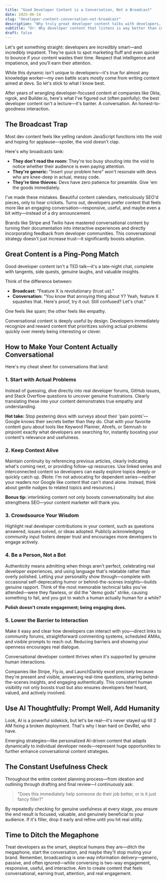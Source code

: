 ```yaml
---
title: "Good Developer Content is a Conversation, Not a Broadcast"
date: 2025-06-14
slug: "developer-content-conversation-not-broadcast"
description: "Why truly great developer content talks with developers, not at them—and how to get it right."
subtitle: "Or: Why developer content that listens is way better than content that just talks"
draft: false
---
```


<!-- Start writing your post below this line --> 

Let's get something straight: developers are incredibly smart—and incredibly impatient. They're quick to spot marketing fluff and even quicker to bounce if your content wastes their time. Respect that intelligence and impatience, and you'll earn their attention.

While this dynamic isn't unique to developers—it's true for almost any knowledge worker—my own battle scars mostly come from writing content aimed at devs. So let's stick to what I know best.

After years of wrangling developer-focused content at companies like Okta, ngrok, and Builder.io, here's what I've figured out (often painfully): the best developer content isn't a lecture—it's banter. A conversation. An honest-to-goodness interaction.

## The Broadcast Trap

Most dev content feels like yelling random JavaScript functions into the void and hoping for applause—spoiler, the void doesn't clap.

Here's why broadcasts tank:

- **They don't read the room:** They're too busy shouting into the void to notice whether their audience is even paying attention.
- **They're generic:** "Insert your problem here" won't resonate with devs who are knee-deep in actual, messy code.
- **They're time thieves:** Devs have zero patience for preamble. Give 'em the goods immediately.

I've made these mistakes. Beautiful content calendars, meticulously SEO'd pieces, only to hear crickets. Turns out, developers prefer content that feels more like an engaging conversation—responsive, useful, and maybe even a bit witty—instead of a dry announcement.

Brands like Stripe and Twilio have mastered conversational content by turning their documentation into interactive experiences and directly incorporating feedback from developer communities. This conversational strategy doesn't just increase trust—it significantly boosts adoption.

## Great Content is a Ping-Pong Match

Good developer content isn't a TED talk—it's a late-night chat, complete with tangents, side quests, genuine laughs, and valuable insights.

Think of the difference between:

- **Broadcast:** "Feature X is revolutionary (trust us)."
- **Conversation:** "You know that annoying thing about Y? Yeah, feature X squashes that. Here's proof, try it out. Still confused? Let's chat."

One feels like spam; the other feels like empathy.

Conversational content is deeply useful by design. Developers immediately recognize and reward content that prioritizes solving actual problems quickly over merely being interesting or clever.

## How to Make Your Content Actually Conversational

Here's my cheat sheet for conversations that land:

### 1. Start with Actual Problems

Instead of guessing, dive directly into real developer forums, GitHub issues, and Stack Overflow questions to uncover genuine frustrations. Clearly translating these into your content demonstrates true empathy and understanding.

**Hot take:** Stop pestering devs with surveys about their 'pain points'—Google knows their secrets better than they do. Chat with your favorite content guru about tools like Keyword Planner, Ahrefs, or Semrush to pinpoint exactly what developers are searching for, instantly boosting your content's relevance and usefulness.

### 2. Keep Context Alive

Maintain continuity by referencing previous articles, clearly indicating what's coming next, or providing follow-up resources. Use linked series and interconnected content so developers can easily explore topics deeply or quickly catch up. (Note: I'm not advocating for dependent series—neither your readers nor Google like content that can't stand alone. Instead, think about gentle nudges to related topics and resources.)

**Bonus tip:** interlinking content not only boosts conversationality but also strengthens SEO—your content marketer will thank you.

### 3. Crowdsource Your Wisdom

Highlight real developer contributions in your content, such as questions answered, issues solved, or ideas adopted. Publicly acknowledging community input fosters deeper trust and encourages more developers to engage actively.

### 4. Be a Person, Not a Bot

Authenticity means admitting when things aren't perfect, celebrating real developer experiences, and using language that's relatable rather than overly polished. Letting your personality show through—complete with occasional self-deprecating humor or behind-the-scenes insights—builds genuine rapport. Think of the most memorable technical talks you've attended—were they flawless, or did the "demo gods" strike, causing something to fail, and you got to watch a human actually human for a while?

**Polish doesn't create engagement; being engaging does.**

### 5. Lower the Barrier to Interaction

Make it easy and clear how developers can interact with you—direct links to community forums, straightforward commenting systems, scheduled AMAs, and visible prompts to reach out. Reducing barriers and showing your openness encourages real dialogue.

Conversational developer content thrives when it's supported by genuine human interactions.

Companies like Stripe, Fly.io, and LaunchDarkly excel precisely because they're present and visible, answering real-time questions, sharing behind-the-scenes insights, and engaging authentically. This consistent human visibility not only boosts trust but also ensures developers feel heard, valued, and actively involved.

## Use AI Thoughtfully: Prompt Well, Add Humanity

Look, AI is a powerful sidekick, but let's be real—it's never stayed up till 2 AM fixing a broken deployment. That's why I lean hard on DevRel, who have.

Emerging strategies—like personalized AI-driven content that adapts dynamically to individual developer needs—represent huge opportunities to further enhance conversational content strategies.

## The Constant Usefulness Check

Throughout the entire content planning process—from ideation and outlining through drafting and final review—I continuously ask:

> "Does this immediately help someone do their job better, or is it just fancy filler?"

By repeatedly checking for genuine usefulness at every stage, you ensure the end result is focused, valuable, and genuinely beneficial to your audience. If it's filler, drop it early and refine until you hit real utility.

## Time to Ditch the Megaphone

Treat developers as the smart, skeptical humans they are—ditch the megaphone, start the conversation, and maybe they'll stop muting your brand. Remember, broadcasting is one-way information delivery—generic, passive, and often ignored—while conversing is two-way engagement, responsive, useful, and interactive. Aim to create content that feels conversational, earning trust, attention, and real engagement.